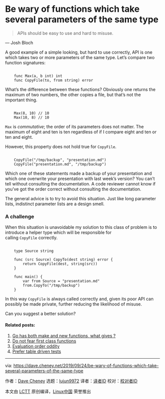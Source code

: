 [#]: subject: "Be wary of functions which take several parameters of the same type"
[#]: via: "https://dave.cheney.net/2019/09/24/be-wary-of-functions-which-take-several-parameters-of-the-same-type"
[#]: author: "Dave Cheney https://dave.cheney.net/author/davecheney"
[#]: collector: "lujun9972"
[#]: translator: " "
[#]: reviewer: " "
[#]: publisher: " "
[#]: url: " "

Be wary of functions which take several parameters of the same type
======

> APIs should be easy to use and hard to misuse.

— Josh Bloch

A good example of a simple looking, but hard to use correctly, API is one which takes two or more parameters of the same type. Let’s compare two function signatures:

```

    func Max(a, b int) int
    func CopyFile(to, from string) error

```

What’s the difference between these functions? Obviously one returns the maximum of two numbers, the other copies a file, but that’s not the important thing.

```

    Max(8, 10) // 10
    Max(10, 8) // 10

```

`Max` is _commutative_; the order of its parameters does not matter. The maximum of eight and ten is ten regardless of if I compare eight and ten or ten and eight.

However, this property does not hold true for `CopyFile`.

```

    CopyFile("/tmp/backup", "presentation.md")
    CopyFile("presentation.md", "/tmp/backup")

```

Which one of these statements made a backup of your presentation and which one overwrite your presentation with last week’s version? You can’t tell without consulting the documentation. A code reviewer cannot know if you’ve got the order correct without consulting the documentation.

The general advice is to try to avoid this situation. Just like long parameter lists, indistinct parameter lists are a design smell.

### A challenge

When this situation is unavoidable my solution to this class of problem is to introduce a helper type which will be responsible for calling `CopyFile` correctly.

```

    type Source string

    func (src Source) CopyTo(dest string) error {
        return CopyFile(dest, string(src))
    }

    func main() {
        var from Source = "presentation.md"
        from.CopyTo("/tmp/backup")
    }

```

In this way `CopyFile` is always called correctly and, given its poor API can possibly be made private, further reducing the likelihood of misuse.

Can you suggest a better solution?

#### Related posts:

  1. [Go has both make and new functions, what gives ?][1]
  2. [Do not fear first class functions][2]
  3. [Evaluation order oddity][3]
  4. [Prefer table driven tests][4]



--------------------------------------------------------------------------------

via: https://dave.cheney.net/2019/09/24/be-wary-of-functions-which-take-several-parameters-of-the-same-type

作者：[Dave Cheney][a]
选题：[lujun9972][b]
译者：[译者ID](https://github.com/译者ID)
校对：[校对者ID](https://github.com/校对者ID)

本文由 [LCTT](https://github.com/LCTT/TranslateProject) 原创编译，[Linux中国](https://linux.cn/) 荣誉推出

[a]: https://dave.cheney.net/author/davecheney
[b]: https://github.com/lujun9972
[1]: https://dave.cheney.net/2014/08/17/go-has-both-make-and-new-functions-what-gives (Go has both make and new functions, what gives ?)
[2]: https://dave.cheney.net/2016/11/13/do-not-fear-first-class-functions (Do not fear first class functions)
[3]: https://dave.cheney.net/2013/11/15/evaluation-order-oddity (Evaluation order oddity)
[4]: https://dave.cheney.net/2019/05/07/prefer-table-driven-tests (Prefer table driven tests)
